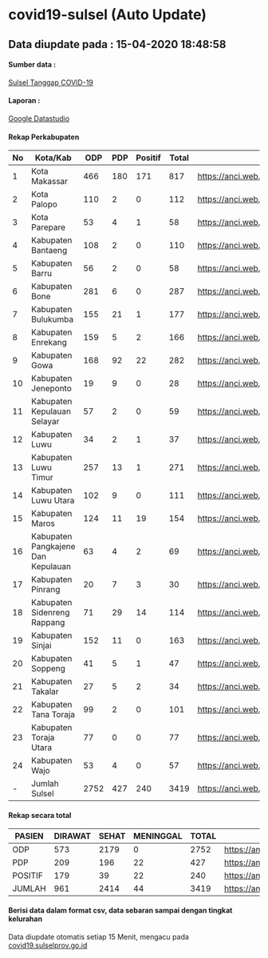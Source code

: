 # covid19-sulsel (Auto Update)

## Data diupdate pada : 15-04-2020 18:48:58

#### Sumber data :
[Sulsel Tanggap COVID-19](https://covid19.sulselprov.go.id)

#### Laporan :
[Google Datastudio](https://datastudio.google.com/reporting/29b5c6e3-f3d8-4c7e-a88b-39df6365b057)

#### Rekap Perkabupaten 
|No|Kota/Kab|ODP|PDP|Positif|Total|Link|
| --- | --- | --- | --- | --- | --- | --- |
|1|Kota Makassar|466|180|171|817|https://anci.web.id/cor/kota_makassar|
|2|Kota Palopo|110|2|0|112|https://anci.web.id/cor/kota_palopo|
|3|Kota Parepare|53|4|1|58|https://anci.web.id/cor/kota_parepare|
|4|Kabupaten Bantaeng|108|2|0|110|https://anci.web.id/cor/kabupaten_bantaeng|
|5|Kabupaten Barru|56|2|0|58|https://anci.web.id/cor/kabupaten_barru|
|6|Kabupaten Bone|281|6|0|287|https://anci.web.id/cor/kabupaten_bone|
|7|Kabupaten Bulukumba|155|21|1|177|https://anci.web.id/cor/kabupaten_bulukumba|
|8|Kabupaten Enrekang|159|5|2|166|https://anci.web.id/cor/kabupaten_enrekang|
|9|Kabupaten Gowa|168|92|22|282|https://anci.web.id/cor/kabupaten_gowa|
|10|Kabupaten Jeneponto|19|9|0|28|https://anci.web.id/cor/kabupaten_jeneponto|
|11|Kabupaten Kepulauan Selayar|57|2|0|59|https://anci.web.id/cor/kabupaten_kepulauan_selayar|
|12|Kabupaten Luwu|34|2|1|37|https://anci.web.id/cor/kabupaten_luwu|
|13|Kabupaten Luwu Timur|257|13|1|271|https://anci.web.id/cor/kabupaten_luwu_timur|
|14|Kabupaten Luwu Utara|102|9|0|111|https://anci.web.id/cor/kabupaten_luwu_utara|
|15|Kabupaten Maros|124|11|19|154|https://anci.web.id/cor/kabupaten_maros|
|16|Kabupaten Pangkajene Dan Kepulauan|63|4|2|69|https://anci.web.id/cor/kabupaten_pangkajene_dan_kepulauan|
|17|Kabupaten Pinrang|20|7|3|30|https://anci.web.id/cor/kabupaten_pinrang|
|18|Kabupaten Sidenreng Rappang|71|29|14|114|https://anci.web.id/cor/kabupaten_sidenreng_rappang|
|19|Kabupaten Sinjai|152|11|0|163|https://anci.web.id/cor/kabupaten_sinjai|
|20|Kabupaten Soppeng|41|5|1|47|https://anci.web.id/cor/kabupaten_soppeng|
|21|Kabupaten Takalar|27|5|2|34|https://anci.web.id/cor/kabupaten_takalar|
|22|Kabupaten Tana Toraja|99|2|0|101|https://anci.web.id/cor/kabupaten_tana_toraja|
|23|Kabupaten Toraja Utara|77|0|0|77|https://anci.web.id/cor/kabupaten_toraja_utara|
|24|Kabupaten Wajo|53|4|0|57|https://anci.web.id/cor/kabupaten_wajo|
|-|Jumlah Sulsel|2752|427|240|3419|https://anci.web.id/cor/jumlah_sulsel|

#### Rekap secara total

| PASIEN | DIRAWAT | SEHAT | MENINGGAL | TOTAL | LINK |
| ---- | -------- | ---- | ---- |  ---- | ---- |
| ODP | 573  | 2179  | 0 | 2752 | https://anci.web.id/cor/odp_detail.html |
| PDP | 209  | 196  | 22  | 427 | https://anci.web.id/cor/pdp_detail.html |
| POSITIF | 179  | 39  | 22  | 240 | https://anci.web.id/cor/positif_detail.html |
| JUMLAH | 961 | 2414 | 44 | 3419 | https://anci.web.id/cor/jumlah_sulsel/ |

 
#### Berisi data dalam format csv, data sebaran sampai dengan tingkat kelurahan

Data diupdate otomatis setiap 15 Menit, mengacu pada [covid19.sulselprov.go.id](https://covid19.sulselprov.go.id)



